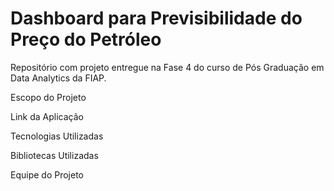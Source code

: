 # Dashboard para Previsibilidade do Preço do Petróleo

Repositório com projeto entregue na Fase 4 do curso de Pós Graduação em Data Analytics da FIAP. 

Escopo do Projeto

Link da Aplicação

Tecnologias Utilizadas

Bibliotecas Utilizadas

Equipe do Projeto

